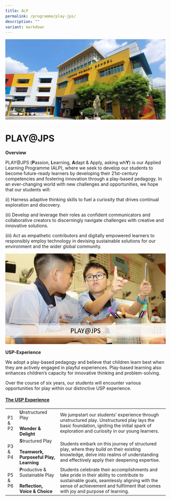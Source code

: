 ```yaml
---
title: ALP
permalink: /programme/play-jps/
description: ""
variant: markdown
---
```

![](/images/JPS_School_Front_Banner.jpg)

PLAY@JPS
========================================================
**Overview**

PLAY@JPS (**P**assion, **L**earning, **A**dapt &amp; Apply, asking wh**Y**) is our Applied Learning Programme (ALP), where we seek to develop our students to become future-ready learners by developing their 21st-century competencies and fostering innovation through a play-based pedagogy. In an ever-changing world with new challenges and opportunities, we hope that our students will:

(i)	Harness adaptive thinking skills to fuel a curiosity that drives continual exploration and discovery.

(ii)	Develop and leverage their roles as confident communicators and collaborative creators to discerningly navigate challenges with creative and innovative solutions.

(iii)	Act as empathetic contributors and digitally empowered learners to responsibly employ technology in devising sustainable solutions for our environment and the wider global community.


![](/images/ALP_2024__1_.gif)

**USP-Experience**

We adopt a play-based pedagogy and believe that children learn best when they are actively engaged in playful experiences. Play-based learning also enhances children’s capacity for innovative thinking and problem-solving.

Over the course of six years, our students will encounter various opportunities for play within our distinctive USP experience.

#### <u>The USP Experience</u>
| | | |
| -------- | -------- | -------- |
| P1 &amp; P2   | **U**nstructured Play <br><br> **Wonder &amp; Delight** | We jumpstart our students’ experience through unstructured play. Unstructured play lays the basic foundation, igniting the initial spark of exploration and curiosity in our young learners. |
| P3 &amp; P4  | **S**tructured Play <br><br> **Teamwork, Purposeful Play, Learning** | Students embark on this journey of structured play, where they build on their existing knowledge, delve into realms of understanding and effectively apply their deepening expertise. |
| P5 &amp; P6  | **P**roductive &amp; Sustainable Play <br><br> **Reflection, Voice &amp; Choice** | Students celebrate their accomplishments and take pride in their ability to contribute to sustainable goals, seamlessly aligning with the sense of achievement and fulfilment that comes with joy and purpose of learning. |